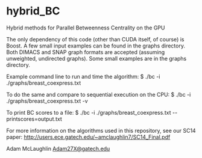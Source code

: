 hybrid_BC
=========

Hybrid methods for Parallel Betweenness Centrality on the GPU

The only dependency of this code (other than CUDA itself, of course) is Boost. A few small input examples can be found in the graphs directory. Both DIMACS and SNAP graph formats are accepted (assuming unweighted, undirected graphs). Some small examples are in the graphs directory.

Example command line to run and time the algorithm:
$ ./bc -i ./graphs/breast_coexpress.txt

To do the same and compare to sequential execution on the CPU:
$ ./bc -i ./graphs/breast_coexpress.txt -v

To print BC scores to a file:
$ ./bc -i ./graphs/breast_coexpress.txt --printscores=output.txt

For more information on the algorithms used in this repository, see our SC14 paper: http://users.ece.gatech.edu/~amclaughlin7/SC14_Final.pdf

Adam McLaughlin
Adam27X@gatech.edu
